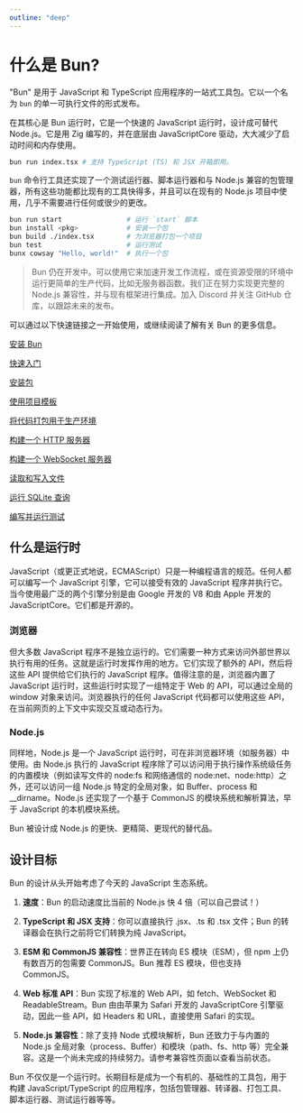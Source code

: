```yaml
---
outline: "deep"
---
```


# 什么是 Bun?

"Bun" 是用于 JavaScript 和 TypeScript 应用程序的一站式工具包。它以一个名为 `bun` 的单一可执行文件的形式发布。

在其核心是 Bun 运行时，它是一个快速的 JavaScript 运行时，设计成可替代 Node.js。它是用 Zig 编写的，并在底层由 JavaScriptCore 驱动，大大减少了启动时间和内存使用。

```bash
bun run index.tsx # 支持 TypeScript (TS) 和 JSX 开箱即用。
```

`bun` 命令行工具还实现了一个测试运行器、脚本运行器和与 Node.js 兼容的包管理器，所有这些功能都比现有的工具快得多，并且可以在现有的 Node.js 项目中使用，几乎不需要进行任何或很少的更改。

```bash
bun run start                # 运行 `start` 脚本
bun install <pkg>​            # 安装一个包
bun build ./index.tsx        # 为浏览器打包一个项目
bun test                     # 运行测试
bunx cowsay "Hello, world!"  # 执行一个包
```

> Bun 仍在开发中。可以使用它来加速开发工作流程，或在资源受限的环境中运行更简单的生产代码，比如无服务器函数。我们正在努力实现更完整的 Node.js 兼容性，并与现有框架进行集成。加入 Discord 并关注 GitHub 仓库，以跟踪未来的发布。

可以通过以下快速链接之一开始使用，或继续阅读了解有关 Bun 的更多信息。

[安装 Bun](/installation)

[快速入门](/quickstart)

[安装包](/cli/install)

[使用项目模板](/templates)

[将代码打包用于生产环境](/bundler/index)

[构建一个 HTTP 服务器](/api/http)

[构建一个 WebSocket 服务器](/api/websockets)

[读取和写入文件](/api/file-io)

[运行 SQLite 查询](/api/sqlite)

[编写并运行测试](/cli/test)

## 什么是运行时

JavaScript（或更正式地说，ECMAScript）只是一种编程语言的规范。任何人都可以编写一个 JavaScript 引擎，它可以接受有效的 JavaScript 程序并执行它。当今使用最广泛的两个引擎分别是由 Google 开发的 V8 和由 Apple 开发的 JavaScriptCore。它们都是开源的。

### 浏览器

但大多数 JavaScript 程序不是独立运行的。它们需要一种方式来访问外部世界以执行有用的任务。这就是运行时发挥作用的地方。它们实现了额外的 API，然后将这些 API 提供给它们执行的 JavaScript 程序。值得注意的是，浏览器内置了 JavaScript 运行时，这些运行时实现了一组特定于 Web 的 API，可以通过全局的 window 对象来访问。浏览器执行的任何 JavaScript 代码都可以使用这些 API，在当前网页的上下文中实现交互或动态行为。

### Node.js

同样地，Node.js 是一个 JavaScript 运行时，可在非浏览器环境（如服务器）中使用。由 Node.js 执行的 JavaScript 程序除了可以访问用于执行操作系统级任务的内置模块（例如读写文件的 node:fs 和网络通信的 node:net、node:http）之外，还可以访问一组 Node.js 特定的全局对象，如 Buffer、process 和\_\_dirname。Node.js 还实现了一个基于 CommonJS 的模块系统和解析算法，早于 JavaScript 的本机模块系统。

Bun 被设计成 Node.js 的更快、更精简、更现代的替代品。

## 设计目标

Bun 的设计从头开始考虑了今天的 JavaScript 生态系统。

1. **速度**：Bun 的启动速度比当前的 Node.js 快 4 倍（可以自己尝试！）

2. **TypeScript 和 JSX 支持**：你可以直接执行 .jsx、.ts 和 .tsx 文件；Bun 的转译器会在执行之前将它们转换为纯 JavaScript。

3. **ESM 和 CommonJS 兼容性**：世界正在转向 ES 模块（ESM），但 npm 上仍有数百万的包需要 CommonJS。Bun 推荐 ES 模块，但也支持 CommonJS。

4. **Web 标准 API**：Bun 实现了标准的 Web API，如 fetch、WebSocket 和 ReadableStream。Bun 由由苹果为 Safari 开发的 JavaScriptCore 引擎驱动，因此一些 API，如 Headers 和 URL，直接使用 Safari 的实现。

5. **Node.js 兼容性**：除了支持 Node 式模块解析，Bun 还致力于与内置的 Node.js 全局对象（process、Buffer）和模块（path、fs、http 等）完全兼容。这是一个尚未完成的持续努力。请参考兼容性页面以查看当前状态。

Bun 不仅仅是一个运行时。长期目标是成为一个有机的、基础性的工具包，用于构建 JavaScript/TypeScript 的应用程序，包括包管理器、转译器、打包工具、脚本运行器、测试运行器等等。
